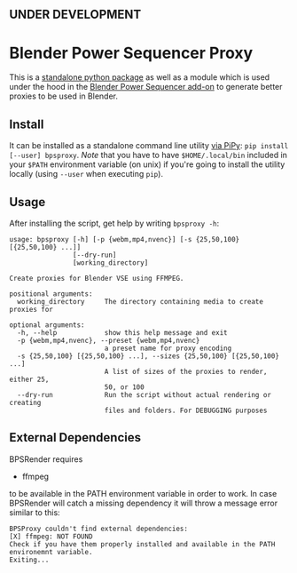 ## UNDER DEVELOPMENT

# Blender Power Sequencer Proxy

This is a [standalone python package](https://pypi.org/project/bpsproxy/) as well as a module which is used under the hood in the [Blender Power Sequencer add-on](https://github.com/GDquest/Blender-power-sequencer) to generate better proxies to be used in Blender.


## Install

It can be installed as a standalone command line utility [via PiPy](https://pypi.org/project/bpsproxy/): `pip install [--user] bpsproxy`. *Note* that you have to have `$HOME/.local/bin` included in your `$PATH` environment variable (on unix) if you're going to install the utility locally (using `--user` when executing `pip`).


## Usage

After installing the script, get help by writing `bpsproxy -h`:

```
usage: bpsproxy [-h] [-p {webm,mp4,nvenc}] [-s {25,50,100} [{25,50,100} ...]]
                [--dry-run]
                [working_directory]

Create proxies for Blender VSE using FFMPEG.

positional arguments:
  working_directory     The directory containing media to create proxies for

optional arguments:
  -h, --help            show this help message and exit
  -p {webm,mp4,nvenc}, --preset {webm,mp4,nvenc}
                        a preset name for proxy encoding
  -s {25,50,100} [{25,50,100} ...], --sizes {25,50,100} [{25,50,100} ...]
                        A list of sizes of the proxies to render, either 25,
                        50, or 100
  --dry-run             Run the script without actual rendering or creating
                        files and folders. For DEBUGGING purposes
```

## External Dependencies

BPSRender requires

- ffmpeg

to be available in the PATH environment variable in order to work. In case BPSRender will catch a missing dependency it will throw a message error similar to this:

```
BPSProxy couldn't find external dependencies:
[X] ffmpeg: NOT FOUND
Check if you have them properly installed and available in the PATH environemnt variable.
Exiting...
```
